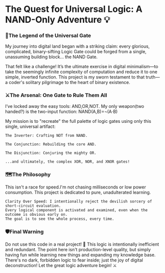 # The Quest for Universal Logic: A NAND-Only Adventure 💡

### 📜The Legend of the Universal Gate

My journey into digital land began with a striking claim: every glorious, complicated, binary-sifting Logic Gate could be forged from a single, unassuming building block... the NAND Gate.

That felt like a challenge! It’s the ultimate exercise in digital minimalism—to take the seemingly infinite complexity of computation and reduce it to one simple, inverted function. This project is my sworn testament to that truth—a coder's solitary pilgrimage to the heart of binary existence.

### ⚔️The Arsenal: One Gate to Rule Them All

I’ve locked away the easy tools: AND,OR,NOT. My only weapon(two handed?) is the two-input function:
NAND(A,B)=¬(A⋅B)

My mission is to "recreate" the full palette of logic gates using only this single, universal artifact:

    The Inverter: Crafting NOT from NAND.

    The Conjunction: Rebuilding the core AND.

    The Disjunction: Conjuring the mighty OR.

    ...and ultimately, the complex XOR, NOR, and XNOR gates!

### 🗺️The Philosophy

This isn't a race for speed.I'm not chasing milliseconds or low power consumption. This project is dedicated to pure, unadulterated learning.

    Clarity Over Speed: I intentionally reject the devilish sorcery of short-circuit evaluation.
    Every logical component is activated and examined, even when the outcome is obvious early on.
    The goal is to see the whole process, every time.

### 🛡️Final Warning

Do not use this code in a real project! 🛑 This logic is intentionally inefficient and redundant. The point here isn't production-level quality, but simply having fun while learning new things and expanding my knowledge base. There's no dark, forbidden logic to fear inside; just the joy of digital deconstruction! Let the great logic adventure begin! ⚔️